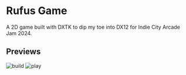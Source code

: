 # Rufus Game
A 2D game built with DXTK to dip my toe into DX12 for Indie City Arcade Jam 2024. 

## Previews
![build](./gifs/rufus1.gif)
![play](./gifs/rufus2.gif)
